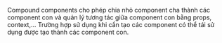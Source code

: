 Compound components cho phép chia nhỏ component cha thành các component con và quản lý tương tác giữa component con bằng props, context,...
Trường hợp sử dụng khi cần tạo các component có thể tái sử dụng được tạo thành các component con.
